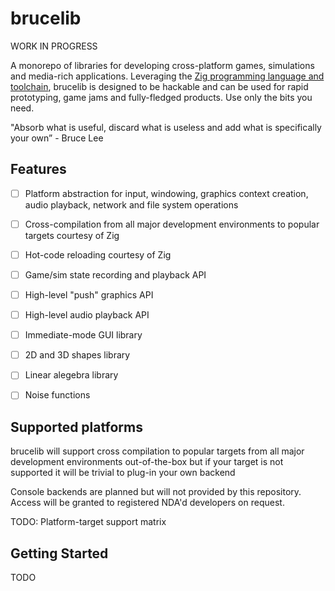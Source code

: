 # brucelib

WORK IN PROGRESS

A monorepo of libraries for developing cross-platform games, simulations and media-rich applications. Leveraging the [Zig programming language and toolchain](https://ziglang.org/), brucelib is designed to be hackable and can be used for rapid prototyping, game jams and fully-fledged products. Use only the bits you need.

"Absorb what is useful, discard what is useless and add what is specifically your own” - Bruce Lee


## Features
- [ ] Platform abstraction for input, windowing, graphics context creation, audio playback, network and file system operations
- [ ] Cross-compilation from all major development environments to popular targets courtesy of Zig
- [ ] Hot-code reloading courtesy of Zig
- [ ] Game/sim state recording and playback API
- [ ] High-level "push" graphics API
- [ ] High-level audio playback API
- [ ] Immediate-mode GUI library
- [ ] 2D and 3D shapes library
- [ ] Linear alegebra library
- [ ] Noise functions


## Supported platforms 
brucelib will support cross compilation to popular targets from all major development environments out-of-the-box but if your target is not supported it will be trivial to plug-in your own backend

Console backends are planned but will not provided by this repository. Access will be granted to registered NDA'd developers on request.

TODO: Platform-target support matrix


## Getting Started
TODO

